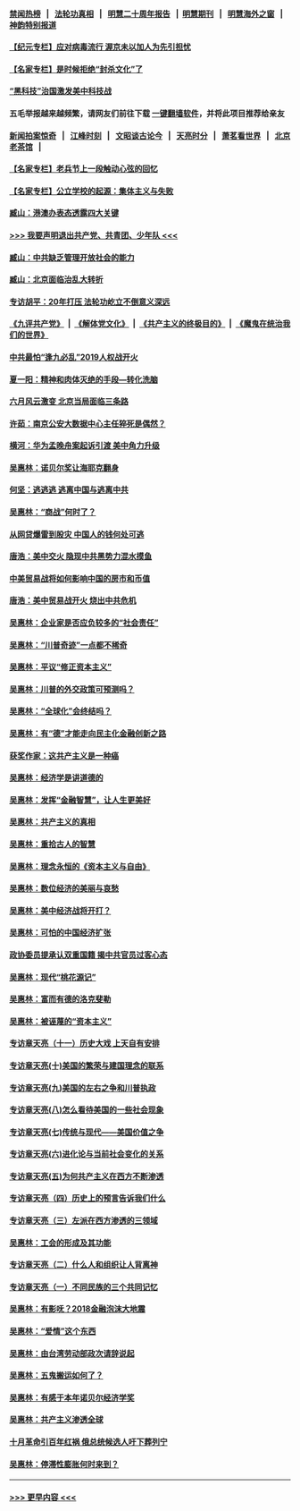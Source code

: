 #### [禁闻热榜](热点新闻.md?=0)  &nbsp;&nbsp;|&nbsp;&nbsp; [法轮功真相](https://github.com/gfw-breaker/truth/blob/master/README.md?=0) &nbsp;&nbsp;|&nbsp;&nbsp; [明慧二十周年报告](https://github.com/gfw-breaker/mh-reports/blob/master/README.md?=0) &nbsp;&nbsp;|&nbsp;&nbsp;[明慧期刊](https://github.com/gfw-breaker/mh-qikan) &nbsp;&nbsp;|&nbsp;&nbsp; [明慧海外之窗](https://github.com/gfw-breaker/mh-news/blob/master/README.md?=0) &nbsp;&nbsp;|&nbsp;&nbsp; [神韵特别报道](https://github.com/gfw-breaker/mh-news/blob/master/shenyun.md?=0)
#### [【纪元专栏】应对病毒流行 渥京未以加人为先引担忧](../pages/nsc423/n11875714.md?t=02262002) 
#### [【名家专栏】是时候拒绝“封杀文化”了](../pages/nsc423/n11814093.md?t=02262002) 
#### [“黑科技”治国激发美中科技战](../pages/nsc423/n11638056.md?t=02262002) 
#### 五毛举报越来越频繁，请网友们前往下载 [一键翻墙软件](https://github.com/gfw-breaker/ssr-accounts)，并将此项目推荐给亲友
#### [新闻拍案惊奇](https://github.com/gfw-breaker/banned-news/blob/master/pages/link4.md) &nbsp;&nbsp;|&nbsp;&nbsp; [江峰时刻](https://github.com/gfw-breaker/banned-news/blob/master/pages/link4.md) &nbsp;&nbsp;|&nbsp;&nbsp; [文昭谈古论今](https://github.com/gfw-breaker/banned-news/blob/master/pages/link4.md) &nbsp;&nbsp;|&nbsp;&nbsp; [天亮时分](https://github.com/gfw-breaker/banned-news/blob/master/pages/link4.md) &nbsp;&nbsp;|&nbsp;&nbsp; [萧茗看世界](https://github.com/gfw-breaker/banned-news/blob/master/pages/link4.md) &nbsp;&nbsp;|&nbsp;&nbsp; [北京老茶馆](https://github.com/gfw-breaker/banned-news/blob/master/pages/link4.md) &nbsp;&nbsp;|&nbsp;&nbsp; 
#### [【名家专栏】老兵节上一段触动心弦的回忆](../pages/nsc423/n11646016.md?t=02262002) 
#### [【名家专栏】公立学校的起源：集体主义与失败](../pages/nsc423/n11601833.md?t=02262002) 
#### [臧山：港澳办表态透露四大关键](../pages/nsc423/n11421628.md?t=02262002) 
#### [>>> 我要声明退出共产党、共青团、少年队 <<<](https://github.com/begood0513/goodnews/blob/master/quit/letter.md) 
#### [臧山：中共缺乏管理开放社会的能力](../pages/nsc423/n11407457.md?t=02262002) 
#### [臧山：北京面临治乱大转折](../pages/nsc423/n11406895.md?t=02262002) 
#### [专访胡平：20年打压 法轮功屹立不倒意义深远](../pages/nsc423/n11398800.md?t=02262002) 
#### [《九评共产党》](https://github.com/begood0513/9ping.md/blob/master/README.md) &nbsp;|&nbsp; [《解体党文化》](../../../../jtdwh.md/blob/master/README.md)  &nbsp;|&nbsp; [《共产主义的终极目的》](../../../../gczydzjmd.md/blob/master/README.md) &nbsp;|&nbsp; [《魔鬼在统治我们的世界》](../../../../mgztzwmdsj.md/blob/master/README.md) 
#### [中共最怕“逢九必乱”2019人权战开火](../pages/nsc423/n11385248.md?t=02262002) 
#### [夏一阳：精神和肉体灭绝的手段—转化洗脑](../pages/nsc423/n11368250.md?t=02262002) 
#### [六月风云激变 北京当局面临三条路](../pages/nsc423/n11313668.md?t=02262002) 
#### [许茹：南京公安大数据中心主任猝死是偶然？](../pages/nsc423/n11064744.md?t=02262002) 
#### [横河：华为孟晚舟案起诉引渡 美中角力升级](../pages/nsc423/n11027230.md?t=02262002) 
#### [吴惠林：诺贝尔奖让海耶克翻身](../pages/nsc423/n10890049.md?t=02262002) 
#### [何坚：逃逃逃 逃离中国与逃离中共](../pages/nsc423/n10592891.md?t=02262002) 
#### [吴惠林：“商战”何时了？](../pages/nsc423/n10573558.md?t=02262002) 
#### [从网贷爆雷到股灾 中国人的钱何处可逃](../pages/nsc423/n10572800.md?t=02262002) 
#### [唐浩：美中交火 隐现中共黑势力混水摸鱼](../pages/nsc423/n10544040.md?t=02262002) 
#### [中美贸易战将如何影响中国的房市和币值](../pages/nsc423/n10543697.md?t=02262002) 
#### [唐浩：美中贸易战开火 烧出中共危机](../pages/nsc423/n10540126.md?t=02262002) 
#### [吴惠林：企业家是否应负较多的“社会责任”](../pages/nsc423/n10535022.md?t=02262002) 
#### [吴惠林：“川普奇迹”一点都不稀奇](../pages/nsc423/n10512808.md?t=02262002) 
#### [吴惠林：平议“修正资本主义”](../pages/nsc423/n10495724.md?t=02262002) 
#### [吴惠林：川普的外交政策可预测吗？](../pages/nsc423/n10462387.md?t=02262002) 
#### [吴惠林：“全球化”会终结吗？](../pages/nsc423/n10452838.md?t=02262002) 
#### [吴惠林：有“德”才能走向民主化金融创新之路](../pages/nsc423/n10432292.md?t=02262002) 
#### [获奖作家：这共产主义是一种癌](../pages/nsc423/n10431541.md?t=02262002) 
#### [吴惠林：经济学是讲道德的](../pages/nsc423/n10398014.md?t=02262002) 
#### [吴惠林：发挥“金融智慧”，让人生更美好](../pages/nsc423/n10375019.md?t=02262002) 
#### [吴惠林：共产主义的真相](../pages/nsc423/n10351394.md?t=02262002) 
#### [吴惠林：重拾古人的智慧](../pages/nsc423/n10337691.md?t=02262002) 
#### [吴惠林：理念永恒的《资本主义与自由》](../pages/nsc423/n10316274.md?t=02262002) 
#### [吴惠林：数位经济的美丽与哀愁](../pages/nsc423/n10292946.md?t=02262002) 
#### [吴惠林：美中经济战将开打？](../pages/nsc423/n10258825.md?t=02262002) 
#### [吴惠林：可怕的中国经济扩张](../pages/nsc423/n10219147.md?t=02262002) 
#### [政协委员提承认双重国籍 揭中共官员过客心态](../pages/nsc423/n10208809.md?t=02262002) 
#### [吴惠林：现代“桃花源记”](../pages/nsc423/n10185234.md?t=02262002) 
#### [吴惠林：富而有德的洛克斐勒](../pages/nsc423/n10142264.md?t=02262002) 
#### [吴惠林：被诬蔑的“资本主义”](../pages/nsc423/n10124816.md?t=02262002) 
#### [专访章天亮（十一）历史大戏 上天自有安排](../pages/nsc423/n10094905.md?t=02262002) 
#### [专访章天亮(十)美国的繁荣与建国理念的联系](../pages/nsc423/n10094899.md?t=02262002) 
#### [专访章天亮(九)美国的左右之争和川普执政](../pages/nsc423/n10094889.md?t=02262002) 
#### [专访章天亮(八)怎么看待美国的一些社会现象](../pages/nsc423/n10094857.md?t=02262002) 
#### [专访章天亮(七)传统与现代——美国价值之争](../pages/nsc423/n10093140.md?t=02262002) 
#### [专访章天亮(六)进化论与当前社会变化的关系](../pages/nsc423/n10092036.md?t=02262002) 
#### [专访章天亮(五)为何共产主义在西方不断渗透](../pages/nsc423/n10083620.md?t=02262002) 
#### [专访章天亮（四）历史上的预言告诉我们什么](../pages/nsc423/n10083606.md?t=02262002) 
#### [专访章天亮（三）左派在西方渗透的三领域](../pages/nsc423/n10081115.md?t=02262002) 
#### [吴惠林：工会的形成及其功能](../pages/nsc423/n10080633.md?t=02262002) 
#### [专访章天亮（二）什么人和组织让人背离神](../pages/nsc423/n10076637.md?t=02262002) 
#### [专访章天亮（一）不同民族的三个共同记忆](../pages/nsc423/n10074188.md?t=02262002) 
#### [吴惠林：有影呒？2018金融泡沫大地震](../pages/nsc423/n10040534.md?t=02262002) 
#### [吴惠林：“爱情”这个东西](../pages/nsc423/n10019423.md?t=02262002) 
#### [吴惠林：由台湾劳动部政次请辞说起](../pages/nsc423/n9979679.md?t=02262002) 
#### [吴惠林：五鬼搬运如何了？](../pages/nsc423/n9925338.md?t=02262002) 
#### [吴惠林：有感于本年诺贝尔经济学奖](../pages/nsc423/n9871883.md?t=02262002) 
#### [吴惠林：共产主义渗透全球](../pages/nsc423/n9812748.md?t=02262002) 
#### [十月革命引百年红祸 俄总统候选人吁下葬列宁](../pages/nsc423/n9810182.md?t=02262002) 
#### [吴惠林：停滞性膨胀何时来到？](../pages/nsc423/n9764136.md?t=02262002) 

----
#### [ >>> 更早内容 <<< ](../indexes/nsc423-earlier.md)
